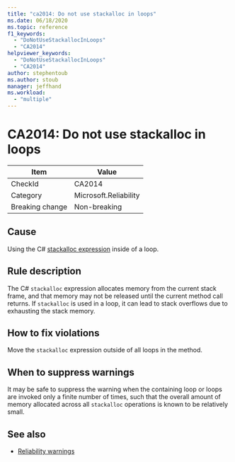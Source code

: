 ```yaml
---
title: "ca2014: Do not use stackalloc in loops"
ms.date: 06/18/2020
ms.topic: reference
f1_keywords:
  - "DoNotUseStackallocInLoops"
  - "CA2014"
helpviewer_keywords:
  - "DoNotUseStackallocInLoops"
  - "CA2014"
author: stephentoub
ms.author: stoub
manager: jeffhand
ms.workload:
  - "multiple"
---
```

# CA2014: Do not use stackalloc in loops

|Item|Value|
|-|-|
|CheckId|CA2014|
|Category|Microsoft.Reliability|
|Breaking change|Non-breaking|

## Cause

Using the C# [stackalloc expression](/dotnet/csharp/language-reference/operators/stackalloc) inside of a loop.

## Rule description

The C# `stackalloc` expression allocates memory from the current stack frame, and that memory may not be released until the current method call returns. If `stackalloc` is used in a loop, it can lead to stack overflows due to exhausting the stack memory.

## How to fix violations

Move the `stackalloc` expression outside of all loops in the method.

## When to suppress warnings

It may be safe to suppress the warning when the containing loop or loops are invoked only a finite number of times, such that the overall amount of memory allocated across all `stackalloc` operations is known to be relatively small.

## See also

- [Reliability warnings](../code-quality/reliability-warnings.md)
